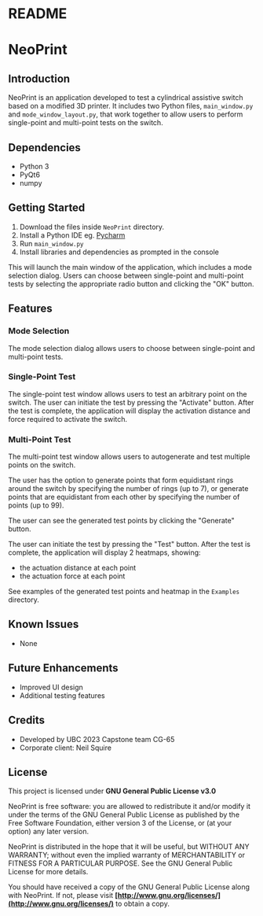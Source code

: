 # README

# NeoPrint

## Introduction

NeoPrint is an application developed to test a cylindrical assistive switch based on a modified 3D printer. It includes two Python files, `main_window.py` and `mode_window_layout.py`, that work together to allow users to perform single-point and multi-point tests on the switch.

## Dependencies

- Python 3
- PyQt6
- numpy

## Getting Started

 1) Download the files inside `NeoPrint` directory.
 2) Install a Python IDE   eg. [Pycharm](https://www.jetbrains.com/pycharm/download/#section=windows)
 3) Run `main_window.py`
 4) Install libraries and dependencies as prompted in the console

This will launch the main window of the application, which includes a mode selection dialog. Users can choose between single-point and multi-point tests by selecting the appropriate radio button and clicking the "OK" button.

## Features

### Mode Selection

The mode selection dialog allows users to choose between single-point and multi-point tests.

### Single-Point Test

The single-point test window allows users to test an arbitrary point on the switch. The user can initiate the test by pressing the "Activate" button. After the test is complete, the application will display the activation distance and force required to activate the switch.

### Multi-Point Test

The multi-point test window allows users to autogenerate and test multiple points on the switch. 

The user has the option to generate points that form equidistant rings around the switch by specifying the number of rings (up to 7), or generate points that are equidistant from each other by specifying the number of points (up to 99).  

The user can see the generated test points by clicking the "Generate" button. 

The user can initiate the test by pressing the "Test" button. After the test is complete, the application will display 2 heatmaps, showing: 
   - the actuation distance at each point 
   - the actuation force at each point
  
See examples of the generated test points and heatmap in the `Examples` directory. 

## Known Issues

- None

## Future Enhancements

- Improved UI design
- Additional testing features

## Credits

- Developed by UBC 2023 Capstone team CG-65
- Corporate client: Neil Squire

## License

This project is licensed under **GNU General Public License v3.0**

NeoPrint is free software: you are allowed to redistribute it and/or modify it under the terms of the GNU General Public License as published by the Free Software Foundation, either version 3 of the License, or (at your option) any later version.

NeoPrint is distributed in the hope that it will be useful, but WITHOUT ANY WARRANTY; without even the implied warranty of MERCHANTABILITY or FITNESS FOR A PARTICULAR PURPOSE. See the GNU General Public License for more details.

You should have received a copy of the GNU General Public License along with NeoPrint. If not, please visit **[http://www.gnu.org/licenses/](http://www.gnu.org/licenses/)** to obtain a copy.
